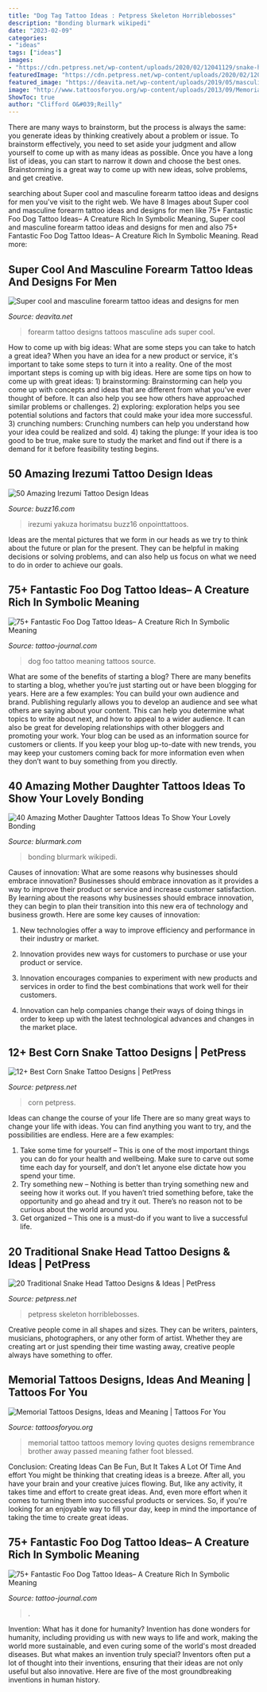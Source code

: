 ```yaml
---
title: "Dog Tag Tattoo Ideas : Petpress Skeleton Horriblebosses"
description: "Bonding blurmark wikipedi"
date: "2023-02-09"
categories:
- "ideas"
tags: ["ideas"]
images:
- "https://cdn.petpress.net/wp-content/uploads/2020/02/12041129/snake-head-tattoo-color-idea.jpg"
featuredImage: "https://cdn.petpress.net/wp-content/uploads/2020/02/12041129/snake-head-tattoo-color-idea.jpg"
featured_image: "https://deavita.net/wp-content/uploads/2019/05/masculine-tattoos-ideas-for-forearm.jpg"
image: "http://www.tattoosforyou.org/wp-content/uploads/2013/09/Memorial-Tattoo.jpg"
ShowToc: true
author: "Clifford O&#039;Reilly"
---
```



There are many ways to brainstorm, but the process is always the same: you generate ideas by thinking creatively about a problem or issue. To brainstorm effectively, you need to set aside your judgment and allow yourself to come up with as many ideas as possible. Once you have a long list of ideas, you can start to narrow it down and choose the best ones. Brainstorming is a great way to come up with new ideas, solve problems, and get creative.

	

		
searching about Super cool and masculine forearm tattoo ideas and designs for men you've visit to the right web. We have 8 Images about Super cool and masculine forearm tattoo ideas and designs for men like 75+ Fantastic Foo Dog Tattoo Ideas– A Creature Rich In Symbolic Meaning, Super cool and masculine forearm tattoo ideas and designs for men and also 75+ Fantastic Foo Dog Tattoo Ideas– A Creature Rich In Symbolic Meaning. Read more:
		
    
## Super Cool And Masculine Forearm Tattoo Ideas And Designs For Men

<img loading=lazy src="https://deavita.net/wp-content/uploads/2019/05/masculine-tattoos-ideas-for-forearm.jpg" onerror="this.onerror=null;this.src='https://tse4.mm.bing.net/th?id=OIP.bYVC6lneFAO_FDm5DwYA3wHaLH&amp;pid=15.1';" alt="Super cool and masculine forearm tattoo ideas and designs for men">

_Source: deavita.net_

>forearm tattoo designs tattoos masculine ads super cool. 

	

How to come up with big ideas: What are some steps you can take to hatch a great idea?
When you have an idea for a new product or service, it's important to take some steps to turn it into a reality. One of the most important steps is coming up with big ideas. Here are some tips on how to come up with great ideas: 1) brainstorming: Brainstorming can help you come up with concepts and ideas that are different from what you've ever thought of before. It can also help you see how others have approached similar problems or challenges. 2) exploring: exploration helps you see potential solutions and factors that could make your idea more successful. 3) crunching numbers: Crunching numbers can help you understand how your idea could be realized and sold. 4) taking the plunge: If your idea is too good to be true, make sure to study the market and find out if there is a demand for it before feasibility testing begins.

    
## 50 Amazing Irezumi Tattoo Design Ideas

<img loading=lazy src="https://buzz16.com/wp-content/uploads/2015/05/50-Amazing-Irezumi-Tattoo-Design-Ideas0221.jpg" onerror="this.onerror=null;this.src='https://tse1.mm.bing.net/th?id=OIP.4g_PvV7b2Vr9CquNpnymaQHaJ4&amp;pid=15.1';" alt="50 Amazing Irezumi Tattoo Design Ideas">

_Source: buzz16.com_

>irezumi yakuza horimatsu buzz16 onpointtattoos. 

	

Ideas are the mental pictures that we form in our heads as we try to think about the future or plan for the present. They can be helpful in making decisions or solving problems, and can also help us focus on what we need to do in order to achieve our goals.

    
## 75+ Fantastic Foo Dog Tattoo Ideas– A Creature Rich In Symbolic Meaning

<img loading=lazy src="https://tattoo-journal.com/wp-content/uploads/2016/08/foo-dog-tattoo37-650x650.jpg" onerror="this.onerror=null;this.src='https://tse3.mm.bing.net/th?id=OIP.JEa3xbwdZtDCaNTLLxu2PgHaHa&amp;pid=15.1';" alt="75+ Fantastic Foo Dog Tattoo Ideas– A Creature Rich In Symbolic Meaning">

_Source: tattoo-journal.com_

>dog foo tattoo meaning tattoos source. 

	

What are some of the benefits of starting a blog?
There are many benefits to starting a blog, whether you’re just starting out or have been blogging for years. Here are a few examples: 
You can build your own audience and brand. 
Publishing regularly allows you to develop an audience and see what others are saying about your content. This can help you determine what topics to write about next, and how to appeal to a wider audience. 
It can also be great for developing relationships with other bloggers and promoting your work. 
Your blog can be used as an information source for customers or clients. If you keep your blog up-to-date with new trends, you may keep your customers coming back for more information even when they don’t want to buy something from you directly.

    
## 40 Amazing Mother Daughter Tattoos Ideas To Show Your Lovely Bonding

<img loading=lazy src="https://www.blurmark.com/wp-content/uploads/2017/03/Mother-Daughter-Tattoo-Design-12.jpg" onerror="this.onerror=null;this.src='https://tse1.mm.bing.net/th?id=OIP.k8MztsRXk16ZRTbWA9w1JwHaJ4&amp;pid=15.1';" alt="40 Amazing Mother Daughter Tattoos Ideas To Show Your Lovely Bonding">

_Source: blurmark.com_

>bonding blurmark wikipedi. 

	

Causes of innovation: What are some reasons why businesses should embrace innovation?
Businesses should embrace innovation as it provides a way to improve their product or service and increase customer satisfaction. By learning about the reasons why businesses should embrace innovation, they can begin to plan their transition into this new era of technology and business growth. Here are some key causes of innovation:
1. New technologies offer a way to improve efficiency and performance in their industry or market.

2. Innovation provides new ways for customers to purchase or use your product or service.

3. Innovation encourages companies to experiment with new products and services in order to find the best combinations that work well for their customers.

4. Innovation can help companies change their ways of doing things in order to keep up with the latest technological advances and changes in the market place.


    
## 12+ Best Corn Snake Tattoo Designs | PetPress

<img loading=lazy src="https://cdn.petpress.net/wp-content/uploads/2020/03/12023844/corn-snake-tattoo.jpg" onerror="this.onerror=null;this.src='https://tse2.mm.bing.net/th?id=OIP.oiK8aVotwENvTdLvxKQhMwHaK4&amp;pid=15.1';" alt="12+ Best Corn Snake Tattoo Designs | PetPress">

_Source: petpress.net_

>corn petpress. 

	

Ideas can change the course of your life
There are so many great ways to change your life with ideas. You can find anything you want to try, and the possibilities are endless. Here are a few examples: 
1. Take some time for yourself – This is one of the most important things you can do for your health and wellbeing. Make sure to carve out some time each day for yourself, and don’t let anyone else dictate how you spend your time. 
2. Try something new – Nothing is better than trying something new and seeing how it works out. If you haven’t tried something before, take the opportunity and go ahead and try it out. There’s no reason not to be curious about the world around you. 
3. Get organized – This one is a must-do if you want to live a successful life.

    
## 20 Traditional Snake Head Tattoo Designs &amp; Ideas | PetPress

<img loading=lazy src="https://cdn.petpress.net/wp-content/uploads/2020/02/12041129/snake-head-tattoo-color-idea.jpg" onerror="this.onerror=null;this.src='https://tse2.mm.bing.net/th?id=OIP.6tGR5qzE8TLsCvCAyBmPbAHaLH&amp;pid=15.1';" alt="20 Traditional Snake Head Tattoo Designs &amp; Ideas | PetPress">

_Source: petpress.net_

>petpress skeleton horriblebosses. 

	

Creative people come in all shapes and sizes. They can be writers, painters, musicians, photographers, or any other form of artist. Whether they are creating art or just spending their time wasting away, creative people always have something to offer.

    
## Memorial Tattoos Designs, Ideas And Meaning | Tattoos For You

<img loading=lazy src="http://www.tattoosforyou.org/wp-content/uploads/2013/09/Memorial-Tattoo.jpg" onerror="this.onerror=null;this.src='https://tse3.mm.bing.net/th?id=OIP.LMHLAtAyOQqfb-wj6NRVAQHaFj&amp;pid=15.1';" alt="Memorial Tattoos Designs, Ideas and Meaning | Tattoos For You">

_Source: tattoosforyou.org_

>memorial tattoo tattoos memory loving quotes designs remembrance brother away passed meaning father foot blessed. 

	

Conclusion: Creating Ideas Can Be Fun, But It Takes A Lot Of Time And effort
You might be thinking that creating ideas is a breeze. After all, you have your brain and your creative juices flowing. But, like any activity, it takes time and effort to create great ideas. And, even more effort when it comes to turning them into successful products or services. So, if you're looking for an enjoyable way to fill your day, keep in mind the importance of taking the time to create great ideas.

    
## 75+ Fantastic Foo Dog Tattoo Ideas– A Creature Rich In Symbolic Meaning

<img loading=lazy src="https://tattoo-journal.com/wp-content/uploads/2016/08/foo-dog-tattoo37.jpg" onerror="this.onerror=null;this.src='https://tse3.mm.bing.net/th?id=OIP.QxgrV9l58S0K0vqr5tr94QHaHa&amp;pid=15.1';" alt="75+ Fantastic Foo Dog Tattoo Ideas– A Creature Rich In Symbolic Meaning">

_Source: tattoo-journal.com_

>. 

	

Invention: What has it done for humanity?
Invention has done wonders for humanity, including providing us with new ways to life and work, making the world more sustainable, and even curing some of the world's most dreaded diseases. But what makes an invention truly special? Inventors often put a lot of thought into their inventions, ensuring that their ideas are not only useful but also innovative. Here are five of the most groundbreaking inventions in human history.

